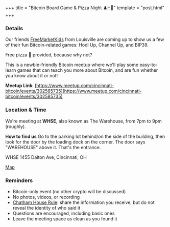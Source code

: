 +++
title = "Bitcoin Board Game & Pizza Night ♟️🃏🍕"
template = "post.html"
+++


### Details

Our friends [FreeMarketKids](https://www.freemarketkids.com/) from Louisville are coming up to show us a few of their fun Bitcoin-related games: Hodl Up, Channel Up, and BIP39.

Free pizza 🍕 provided, because why not?

This is a newbie-friendly Bitcoin meetup where we'll play some easy-to-learn games that can teach you more about Bitcoin, and are fun whether you know about it or not!

**Meetup Link**: [https://www.meetup.com/cincinnati-bitcoin/events/302585735](https://www.meetup.com/cincinnati-bitcoin/events/302585735)

### Location & Time

We're meeting at **WHSE**, also known as The Warehouse, from 7pm to 9pm (roughly).

**How to find us**
Go to the parking lot behind/on the side of the building, then look for the door by the loading dock on the corner. The door says "WAREHOUSE" above it. That's the entrance.

WHSE
1455 Dalton Ave,
Cincinnati, OH

[Map](https://www.google.com/maps/place/WHSE/@39.1116469,-84.5388946,17z/data=!3m1!4b1!4m6!3m5!1s0x8841b5dca3763359:0xf881dd96091a2d01!8m2!3d39.1116469!4d-84.5363197!16s%2Fg%2F11nn37whv_?entry=ttu)


### Reminders

- Bitcoin-only event (no other crypto will be discussed) 
- No photos, videos, or recording 
- [Chatham House Rule](https://www.chathamhouse.org/about-us/chatham-house-rule): share the information you receive, but do not reveal the identity of who said it 
- Questions are encouraged, including basic ones 
- Leave the meeting space as clean as you found it 




